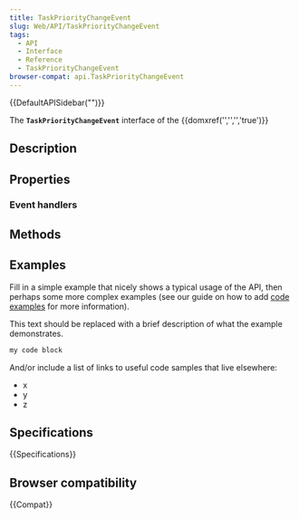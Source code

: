 ```yaml
---
title: TaskPriorityChangeEvent
slug: Web/API/TaskPriorityChangeEvent
tags:
  - API
  - Interface
  - Reference
  - TaskPriorityChangeEvent
browser-compat: api.TaskPriorityChangeEvent
---
```

{{DefaultAPISidebar("")}}

The **`TaskPriorityChangeEvent`** interface of the {{domxref('','','','true')}} 

## Description

 

## Properties



### Event handlers



## Methods



## Examples

Fill in a simple example that nicely shows a typical usage of the API, then perhaps some more complex examples (see our guide on how to add [code examples](/en-US/docs/MDN/Contribute/Structures/Code_examples) for more information).

This text should be replaced with a brief description of what the example demonstrates.

```js
my code block
```

And/or include a list of links to useful code samples that live elsewhere:

*   x
*   y
*   z

## Specifications

{{Specifications}}

## Browser compatibility

{{Compat}}

